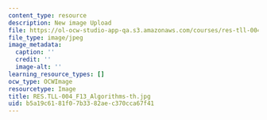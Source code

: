 ```yaml
---
content_type: resource
description: New image Upload
file: https://ol-ocw-studio-app-qa.s3.amazonaws.com/courses/res-tll-004-stem-concept-videos-fall-2013/b5a19c6181f07b3382aec370cca67f41_RES.TLL-004_F13_Algorithms-th.jpg
file_type: image/jpeg
image_metadata:
  caption: ''
  credit: ''
  image-alt: ''
learning_resource_types: []
ocw_type: OCWImage
resourcetype: Image
title: RES.TLL-004_F13_Algorithms-th.jpg
uid: b5a19c61-81f0-7b33-82ae-c370cca67f41
---
```

